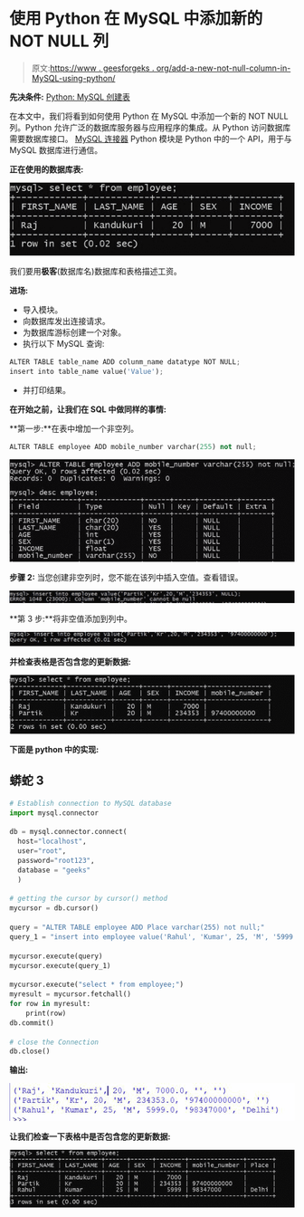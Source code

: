 # 使用 Python 在 MySQL 中添加新的 NOT NULL 列

> 原文:[https://www . geesforgeks . org/add-a-new-not-null-column-in-MySQL-using-python/](https://www.geeksforgeeks.org/adding-a-new-not-null-column-in-mysql-using-python/)

**先决条件:** [Python: MySQL 创建表](https://www.geeksforgeeks.org/python-mysql-create-table/)

在本文中，我们将看到如何使用 Python 在 MySQL 中添加一个新的 NOT NULL 列。Python 允许广泛的数据库服务器与应用程序的集成。从 Python 访问数据库需要数据库接口。 [MySQL 连接器](https://www.geeksforgeeks.org/mysql-connector-python-module-in-python/) Python 模块是 Python 中的一个 API，用于与 MySQL 数据库进行通信。

**正在使用的数据库表:**

![](img/db8a806173698abe86c61b21116a6109.png)

我们要用**极客**(数据库名)数据库和表格描述工资。

**进场:**

*   导入模块。
*   向数据库发出连接请求。
*   为数据库游标创建一个对象。
*   执行以下 MySQL 查询:

```py
ALTER TABLE table_name ADD colunm_name datatype NOT NULL;
insert into table_name value('Value');
```

*   并打印结果。

**在开始之前，让我们在 SQL 中做同样的事情:**

**第一步:**在表中增加一个非空列。

```py
ALTER TABLE employee ADD mobile_number varchar(255) not null;
```

![](img/7217e8a69969299e338ab22c246b533d.png)

**步骤 2:** 当您创建非空列时，您不能在该列中插入空值。查看错误。

![](img/1bc89b45c467f3f903369aa55102470f.png)

**第 3 步:**将非空值添加到列中。

![](img/7b543890b185e564a415eaa21d7a87ec.png)

**并检查表格是否包含您的更新数据:**

![](img/a896c08113ab4e35578cf37bdeb80239.png)

**下面是 python 中的实现:**

## 蟒蛇 3

```py
# Establish connection to MySQL database
import mysql.connector

db = mysql.connector.connect(
  host="localhost",
  user="root",
  password="root123",
  database = "geeks"
  )

# getting the cursor by cursor() method
mycursor = db.cursor()

query = "ALTER TABLE employee ADD Place varchar(255) not null;"
query_1 = "insert into employee value('Rahul', 'Kumar', 25, 'M', '5999','98347000', 'Delhi');"

mycursor.execute(query)
mycursor.execute(query_1)

mycursor.execute("select * from employee;") 
myresult = mycursor.fetchall() 
for row in myresult: 
    print(row)
db.commit() 

# close the Connection
db.close()
```

**输出:**

![](img/80b565a14d57334bc33bb1f58dcf5345.png)

**让我们检查一下表格中是否包含您的更新数据:**

![](img/bdfacd4fb82ee1696105b29c3bb98e75.png)